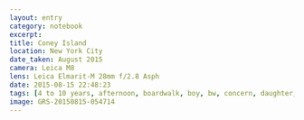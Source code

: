 ```yaml
--- 
layout: entry
category: notebook
excerpt:
title: Coney Island
location: New York City
date_taken: August 2015
camera: Leica M8
lens: Leica Elmarit-M 28mm f/2.8 Asph
date: 2015-08-15 22:48:23
tags: [4 to 10 years, afternoon, boardwalk, boy, bw, concern, daughter, dollar, dress, expression, girl, light, mother]
image: GRS-20150815-054714
---
```

